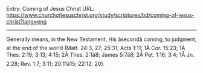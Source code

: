 Entry: Coming of Jesus Christ
URL: https://www.churchofjesuschrist.org/study/scriptures/bd/coming-of-jesus-christ?lang=eng

---

Generally means, in the New Testament, His âsecondâ coming, to judgment, at the end of the world (Matt. 24:3, 27; 25:31; Acts 1:11; 1Â Cor. 15:23; 1Â Thes. 2:19; 3:13; 4:15; 2Â Thes. 2:1â8; James 5:7â8; 2Â Pet. 1:16; 3:4; 1Â Jn. 2:28; Rev. 1:7; 3:11; 20:11â15; 22:12, 20).
